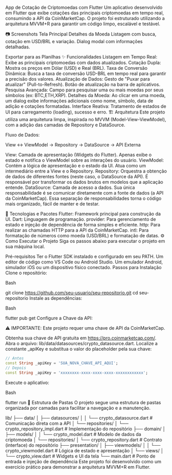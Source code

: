 App de Cotação de Criptomoedas com Flutter
Um aplicativo desenvolvido em Flutter que exibe cotações das principais criptomoedas em tempo real, consumindo a API da CoinMarketCap. O projeto foi estruturado utilizando a arquitetura MVVM+R para garantir um código limpo, escalável e testável.

📷 Screenshots
Tela Principal	Detalhes da Moeda
Listagem com busca, cotação em USD/BRL e variação.	Dialog modal com informações detalhadas.

Exportar para as Planilhas
✨ Funcionalidades
Listagem em Tempo Real: Exibe as principais criptomoedas com dados atualizados.
Cotação Dupla: Mostra os preços em Dólar (USD) e Real (BRL).
Taxa de Conversão Dinâmica: Busca a taxa de conversão USD-BRL em tempo real para garantir a precisão dos valores.
Atualização de Dados:
Gesto de "Puxar para atualizar" (Pull-to-Refresh).
Botão de atualização na barra de aplicativos.
Pesquisa Avançada: Campo para pesquisar uma ou mais moedas por seus símbolos (ex: BTC,ETH,XRP).
Detalhes da Moeda: Ao clicar em uma moeda, um dialog exibe informações adicionais como nome, símbolo, data de adição e cotações formatadas.
Interface Reativa: Tratamento de estados de UI para carregamento (loading), sucesso e erro.
🏗️ Arquitetura
Este projeto utiliza uma arquitetura limpa, inspirada no MVVM (Model-View-ViewModel), com a adição das camadas de Repository e DataSource.

Fluxo de Dados:

View ↔️ ViewModel → Repository → DataSource → API Externa

View: Camada de apresentação (Widgets do Flutter). Apenas exibe o estado e notifica o ViewModel sobre as interações do usuário.
ViewModel: Contém a lógica de apresentação e o estado da UI. Atua como um intermediário entre a View e o Repository.
Repository: Orquestra a obtenção de dados de diferentes fontes (neste caso, o DataSource da API). É responsável por transformar os dados brutos em modelos que a aplicação entende.
DataSource: Camada de acesso a dados. Sua única responsabilidade é se comunicar diretamente com a fonte de dados (a API da CoinMarketCap).
Essa separação de responsabilidades torna o código mais organizado, fácil de manter e de testar.

🚀 Tecnologias e Pacotes
Flutter: Framework principal para construção da UI.
Dart: Linguagem de programação.
provider: Para gerenciamento de estado e injeção de dependência de forma simples e eficiente.
http: Para realizar as chamadas HTTP para a API da CoinMarketCap.
intl: Para formatação de números como moeda (USD/BRL) e formatação de datas.
⚙️ Como Executar o Projeto
Siga os passos abaixo para executar o projeto em sua máquina local.

Pré-requisitos
Ter o Flutter SDK instalado e configurado em seu PATH.
Um editor de código como VS Code ou Android Studio.
Um emulador Android, simulador iOS ou um dispositivo físico conectado.
Passos para Instalação
Clone o repositório:

Bash

git clone https://github.com/seu-usuario/seu-repositorio.git
cd seu-repositorio
Instale as dependências:

Bash

flutter pub get
Configure a Chave da API:

⚠️ IMPORTANTE: Este projeto requer uma chave de API da CoinMarketCap.

Obtenha sua chave de API gratuita em https://pro.coinmarketcap.com/.
Abra o arquivo: lib/data/datasources/crypto_datasource.dart.
Localize a constante _apiKey e substitua o valor do placeholder pela sua chave:
```dart
// Antes
const String _apiKey = 'SUA_NOVA_CHAVE_API_AQUI';
// Depois
const String _apiKey = 'xxxxxxxx-xxxx-xxxx-xxxx-xxxxxxxxxxxx';
```
Execute o aplicativo:

Bash

flutter run
📁 Estrutura de Pastas
O projeto segue uma estrutura de pastas organizada por camadas para facilitar a navegação e a manutenção.

lib/
├── data/
│   ├── datasources/
│   │   └── crypto_datasource.dart      # Comunicação direta com a API
│   └── repositories/
│       └── crypto_repository_impl.dart # Implementação do repositório
├── domain/
│   ├── models/
│   │   └── crypto_model.dart           # Modelo de dados da criptomoeda
│   └── repositories/
│       └── crypto_repository.dart      # Contrato (interface) do repositório
├── presentation/
│   ├── viewmodels/
│   │   └── crypto_viewmodel.dart       # Lógica de estado e apresentação
│   └── views/
│       └── crypto_view.dart            # Widgets e UI da tela
└── main.dart                           # Ponto de entrada e injeção de dependência
Este projeto foi desenvolvido como um exercício prático para demonstrar a arquitetura MVVM+R em Flutter.